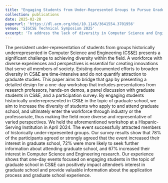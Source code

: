 ```yaml
---
title: "Engaging Students from Under-Represented Groups to Pursue Graduate School in Computer Science and Engineering"
collection: publications
date: 2025-02-28
paperurl: 'https://dl.acm.org/doi/10.1145/3641554.3701956'
venue: 'SIGCSE Technical Symposium 2025'
excerpt: 'To address the lack of diversity in Computer Science and Engineering (CS&E), we held a one-day workshop at a Hispanic-Serving Institution, featuring research presentations, hands-on demos, and discussions with graduate students. The event successfully increased participant interest in graduate studies, with survey results showing significant boosts in enthusiasm for CS&E research and graduate education, highlighting the potential of such events to broaden diversity in the field.'
---
```

The persistent under-representation of students from groups historically underrepresented in Computer Science and Engineering (CS&E) presents a significant challenge to achieving diversity within the field. A workforce with diverse experiences and perspectives is essential for creating innovations that serve all members of society. Existing documented efforts to broaden diversity in CS&E are time-intensive and do not quantify attraction to graduate studies. This paper aims to bridge that gap by presenting a detailed design for a one-day workshop that includes presentations from research professors, hands-on demos, a panel discussion with graduate students in CS&E, and a participation survey. By engaging students historically underrepresented in CS&E in the topic of graduate school, we aim to increase the diversity of students who apply to and attend graduate school, and ultimately enter the workforce through industry or the professoriate, thus making the field more diverse and representative of varied perspectives. We held the aforementioned workshop at a Hispanic-Serving Institution in April 2024. The event successfully attracted members of historically under-represented groups. Our survey results show that 78% of the participants agreed or strongly agreed that the event increased their interest in graduate school, 72% were more likely to seek further information about attending graduate school, and 67% increased their interest in Computer Science and Engineering research. Our experience shows that one-day events focused on engaging students in the topic of graduate school in CS&E can positively impact attendee’s interest in graduate school and provide valuable information about the application process and graduate school experience.
